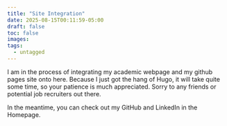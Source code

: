 ```yaml
---
title: "Site Integration"
date: 2025-08-15T00:11:59-05:00
draft: false
toc: false
images:
tags: 
  - untagged
---
```


I am in the process of integrating my academic webpage and my github pages site onto here. Because I just got the hang of Hugo, it will take quite some time, so your patience is much appreciated. Sorry to any friends or potential job recruiters out there.

In the meantime, you can check out my GitHub and LinkedIn in the Homepage.
